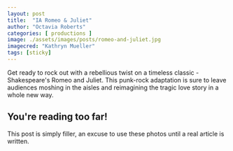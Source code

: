 ```yaml
---
layout: post
title:  "IA Romeo & Juliet"
author: "Octavia Roberts"
categories: [ productions ]
image: ./assets/images/posts/romeo-and-juliet.jpg
imagecred: "Kathryn Mueller"
tags: [sticky]
---
```


Get ready to rock out with a rebellious twist on a timeless classic - Shakespeare's Romeo and Juliet. This punk-rock adaptation is sure to leave audiences moshing in the aisles and reimagining the tragic love story in a whole new way.

## You're reading too far!

This post is simply filler, an excuse to use these photos until a real article is written.